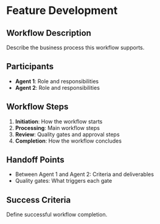 # Feature Development

## Workflow Description
Describe the business process this workflow supports.

## Participants
- **Agent 1**: Role and responsibilities
- **Agent 2**: Role and responsibilities

## Workflow Steps
1. **Initiation**: How the workflow starts
2. **Processing**: Main workflow steps
3. **Review**: Quality gates and approval steps
4. **Completion**: How the workflow concludes

## Handoff Points
- Between Agent 1 and Agent 2: Criteria and deliverables
- Quality gates: What triggers each gate

## Success Criteria
Define successful workflow completion.
